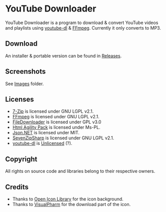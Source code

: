 YouTube Downloader
==================

YouTube Downloader is a program to download & convert YouTube videos and playlists using [youtube-dl](http://rg3.github.io/youtube-dl/) & [FFmpeg](http://www.ffmpeg.org/). Currently it only converts to MP3.

Download
--------

An installer & portable version can be found in [Releases](https://github.com/AlexxEG/YouTube-Downloader/releases).

Screenshots
-----------

See [Images](Images) folder.

Licenses
--------

- [7-Zip](http://www.7-zip.org/) is licensed under GNU LGPL v2.1.
- [FFmpeg](https://www.ffmpeg.org/) is licensed under GNU LGPL v2.1.
- [FileDownloader](http://www.codeproject.com/Articles/35954/C-NET-Background-File-Downloader) is licensed under GPL v3.0
- [Html Agility Pack](http://htmlagilitypack.codeplex.com/) is licensed under Ms-PL.
- [Json.NET](http://james.newtonking.com/json) is licensed under MIT.
- [SevenZipSharp](http://sevenzipsharp.codeplex.com/) is licensed under GNU LGPL v2.1.
- [youtube-dl](http://rg3.github.io/youtube-dl/) is [Unlicensed](http://unlicense.org/) (?).

Copyright
---------

All rights on source code and libraries belong to their respective owners.

Credits
-------

- Thanks to [Open Icon Library](http://openiconlibrary.sourceforge.net/) for the icon background.
- Thanks to [VisualPharm](http://www.visualpharm.com/) for the download part of the icon.
